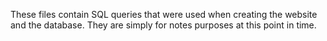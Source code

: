 These files contain SQL queries that were used when creating the website and the database. They are simply for notes purposes at this point in time.

